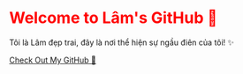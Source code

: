 <!DOCTYPE html>
<html lang="en">
<head>
    <meta charset="UTF-8">
    <meta name="viewport" content="width=device-width, initial-scale=1.0">
    
   
        
</head>
<body>
    <div class="container">
        <h1 style="color:red;">Welcome to Lâm's GitHub 👑</h1>
        <p>Tôi là Lâm đẹp trai, đây là nơi thể hiện sự ngầu điên của tôi! ✨</p>
        <a href="https://github.com/iplam2004 class="btn">Check Out My GitHub 🚀</a>
    </div>
</body>
</html>
